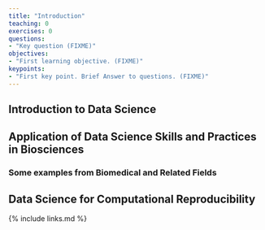 ```yaml
---
title: "Introduction"
teaching: 0
exercises: 0
questions:
- "Key question (FIXME)"
objectives:
- "First learning objective. (FIXME)"
keypoints:
- "First key point. Brief Answer to questions. (FIXME)"
---
```


## Introduction to Data Science

## Application of Data Science Skills and Practices in Biosciences

### Some examples from Biomedical and Related Fields

## Data Science for Computational Reproducibility

{% include links.md %}

